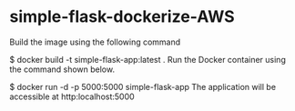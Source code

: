 # simple-flask-dockerize-AWS


Build the image using the following command

$ docker build -t simple-flask-app:latest .
Run the Docker container using the command shown below.

$ docker run -d -p 5000:5000 simple-flask-app
The application will be accessible at http:localhost:5000
